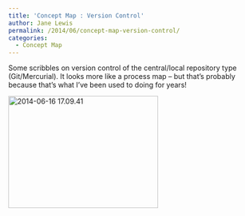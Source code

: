 ```yaml
---
title: 'Concept Map : Version Control'
author: Jane Lewis
permalink: /2014/06/concept-map-version-control/
categories:
  - Concept Map
---
```

Some scribbles on version control of the central/local repository type (Git/Mercurial). It looks more like a process map &#8211; but that&#8217;s probably because that&#8217;s what I&#8217;ve been used to doing for years!

[<img class="alignnone size-medium wp-image-7668" alt="2014-06-16 17.09.41" src="/training-course/uploads/2014/06/2014-06-16-17.09.41-300x225.jpg" width="300" height="225" />][1]

 [1]: /training-course/uploads/2014/06/2014-06-16-17.09.41.jpg
